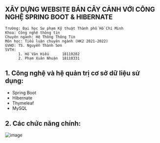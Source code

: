 ## XÂY DỰNG WEBSITE BÁN CÂY CẢNH VỚI CÔNG NGHỆ SPRING BOOT & HIBERNATE
```
Trường: Đại học Sư phạm Kỹ thuật Thành phố Hồ Chí Minh
Khoa: Công nghệ thông tin
Chuyên ngành: Hệ Thống Thông Tin
Môn học: Tiểu luận chuyên ngành (HK2 2021-2022)
GVHD: TS. Nguyễn Thành Sơn
SVTH:
      1. Hồ Văn Hiếu      18110282
      2. Phạm Xuân Nhuận  18110331
```

## 1. Công nghệ và hệ quản trị cơ sở dữ liệu sử dụng:
- Spring Boot
- Hibernate
- Thymeleaf
- MySQL
## 2. Các chức năng chính:
![image](https://user-images.githubusercontent.com/88767208/166100986-57843e7e-1571-40ef-b9da-48fa33dfed39.png)
